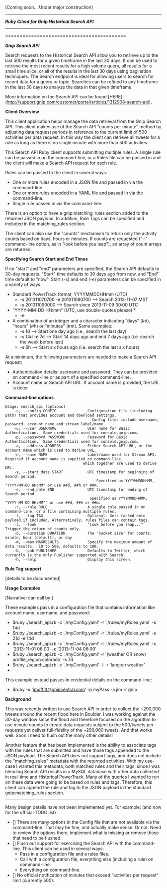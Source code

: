 [Coming soon...  Under major construction] 
***
***Ruby Client for Gnip Historical Search API***
***
==========================================

***Gnip Search API***

Search requests to the Historical Search API allow you to retrieve up to the last 500 results for a given timeframe in the last 30 days. It can be used to retrieve the most recent results for a high volume query, all results for a small time slice, or all of the results in the last 30 days using pagination techniques. The Search endpoint is ideal for allowing users to search for recent data for a query or topic. Searches can be refined to any timeframe in the last 30 days to analyze the data in that given timeframe.

More information on the Search API can be found [HERE] (http://support.gnip.com/customer/portal/articles/1312908-search-api).

**Client Overview**

This client application helps manage the data retrieval from the Gnip Search API. This client makes use of the Search API "counts per minute" method by adjusting data request periods in reference to the current limit of 500 activities per data request.  In this way the client can retrieve all tweets for a rule as long as there is no single minute with more than 500 activities.  

This Search API Ruby client supports submitting multiple rules.  A single rule can be passed in on the command-line, or a Rules file can be passed in and the client will make a Search API request for each rule. 

Rules can be passed to the client in several ways:
 + One or more rules encoded in a JSON file and passed in via the command-line.
 + One or more rules encoded in a YAML file and passed in via the command-line.
 + Single rule passed in via the command-line.

There is an option to have a gnip:matching_rules section added to the returned JSON payload.  In addition, Rule Tags can be specified and included in the matching_rules section. 

The client can also use the "counts" mechanism to return only the activity counts based on days, hours or minutes.  If counts are requested ("-l" command-line option, as in "look before you leap"), an array of count arrays are returned.

**Specifying Search Start and End Times**

If no "start" and "end" parameters are specified, the Search API defaults to 30-day requests. "Start" time defaults to 30 days ago from now, and "End" time default to "now". Start (-s) and end (-e) parameters can be specified in a variety of ways:

* Standard PowerTrack format, YYYYMMDDHHmm (UTC)
   * -s 201311070700 -e 201311080700 --> Search 2013-11-07 MST 
   * -s 201311090000 --> Search since 2013-11-09 00:00 UTC
* "YYYY-MM-DD HH:mm" (UTC, use double-quotes please)
   * 
   * -e 
* A combination of an integer and a character indicating "days" (#d), "hours" (#h) or "minutes" (#m).  Some examples:
   * -s 1d --> Start one day ago (i.e., search the last day)
   * -s 14d -e 7d --> Start 14 days ago and end 7 days ago (i.e. search the week before last)  
   * -s 6h --> Start six hours ago (i.e. search the last six hours)
     

At a minimum, the following parameters are needed to make a Search API request:

* Authentication details: username and password.  They can be provided on command-line or as part of a specified command-line.
* Account name or Search API URL.  If account name is provided, the URL is deter





**Command-line options**

```
Usage: search_api [options]
    -c, --config CONFIG              Configuration file (including path) that provides account and download settings.
                                       Config files include username, password, account name and stream label/name.
    -u, --user USERNAME              User name for Basic Authentication.  Same credentials used for console.gnip.com.
    -p, --password PASSWORD          Password for Basic Authentication.  Same credentials used for console.gnip.com.
    -a, --address ADDRESS            Either Search API URL, or the account name which is used to derive URL.
    -n, --name NAME                  Label/name used for Stream API. Required if account name is supplied on command-line,
                                   which together are used to derive URL.
    -s, --start_date START           UTC timestamp for beginning of Search period.
                                         Specified as YYYYMMDDHHMM, "YYYY-MM-DD HH:MM" or use ##d, ##h or ##m.
    -e, --end_date END               UTC timestamp for ending of Search period.
                                      Specified as YYYYMMDDHHMM, "YYYY-MM-DD HH:MM"' or use ##d, ##h or ##m.
    -r, --rule RULE                  A single rule passed in on command-line, or a file containing multiple rules.
    -t, --tag TAG                    Optional. Gets tacked onto payload if included. Alternatively, rules files can contain tags.
    -l, --look                       "Look before you leap..."  Trigger the return of counts only.
    -d, --duration DURATION          The 'bucket size' for counts, minute, hour (default), or day
    -m, --max MAXRESULTS             Specify the maximum amount of data results.  10 to 500, defaults to 100.
    -b, --pub PUBLISHER              Defaults to Twitter, which currently is the only Publisher supported with Search.
    -h, --help                       Display this screen.
```

**Rule Tag support** 

[details to be documented]

**Usage Examples**

[Narrative: can call by ] 

These examples pass in a configuration file that contains information like account name, username, and password:
* $ruby ./search_api.rb -c './myConfig.yaml' -r './rules/myRules.yaml' -s 14d
* $ruby ./search_api.rb -c './myConfig.yaml' -r './rules/myRules.yaml' -s 21d -e 14d 
* $ruby ./search_api.rb -c './myConfig.yaml' -r './rules/myRules.yaml' -s '2013-11-01 06:00' -e '2013-11-04 06:00'
* $ruby ./search_api.rb -c './myConfig.yaml' -r '(weather OR snow) profile_region:colorado' -s 7d 
* $ruby ./search_api.rb -c './myConfig.yaml' -l -r 'lang:en weather' 
* 

This example instead passes in credential details on the command-line:
* $ruby -u 'jmoffitt@gnipcentral.com' -p myPass -a jim -r gnip 

**Background**

This was recently written to use Search API in order to collect the ~290,000 tweets around the recent flood here in Boulder.  I was working against the 30-day window since the flood and therefore focused on the algorithm to use minute counts to create data requests subject to the 500/tweets per requests yet deliver full-fidelity of the ~290,000 tweets. And that works well.  Soon I need to flush out the many other details!

Another feature that has been implemented is the ability to associate tags with the rules that are submitted and have those tags appended to the JSON payload.  The Search API does not support tags, and does not include the "matching_rules" metadata with the returned activities.  With my use-case I wanted this metadata, both matched rules and their tags, since I was blending Search API results in a MySQL database with other data collected in real-time and Historical PowerTrack.  Many of the queries I wanted to run on these data were going to be based on rules and tags.  Therefore, this client can append the rule and tag to the JSON payload in the standard gnip:matching_rules section. 


---------------------------------------------
Many design details have not been implemented yet.  For example: (and now for the official TODO list)

+ [] There are many options in the Config file that are not available via the command-line.  That may be fine, and actually make sense.  Or not.  Need to review the options there, implement what is missing or remove those that need to be flushed.
+ [] Flush out support for exercising the Search API with the command-line. This client can be used in several ways:
   + Pass in a configuration file and a rules files.
   + Call with a configuration file, everything else (including a rule) on command-line.
   + Everything on command-line.
+ [] No official notification of minutes that exceed "activities per request" limit (currently 500).




